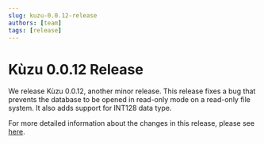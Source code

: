 ```yaml
---
slug: kuzu-0.0.12-release
authors: [team]
tags: [release]
---
```


# Kùzu 0.0.12 Release
We release Kùzu 0.0.12, another minor release. This release fixes a bug that prevents the database to be opened in read-only mode on a read-only file system. It also adds support for INT128 data type.

For more detailed information about the changes in this release, please see [here](https://github.com/kuzudb/kuzu/releases/tag/v0.0.12).
